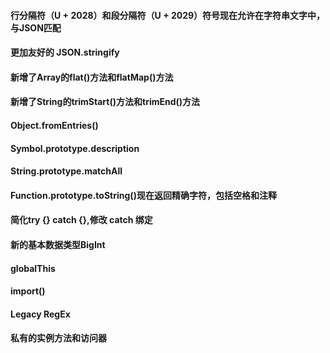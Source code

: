 #### 行分隔符（U + 2028）和段分隔符（U + 2029）符号现在允许在字符串文字中，与JSON匹配

#### 更加友好的 JSON.stringify

#### 新增了Array的flat()方法和flatMap()方法

#### 新增了String的trimStart()方法和trimEnd()方法

#### Object.fromEntries()

#### Symbol.prototype.description

#### String.prototype.matchAll

#### Function.prototype.toString()现在返回精确字符，包括空格和注释

#### 简化try {} catch {},修改 catch 绑定

#### 新的基本数据类型BigInt

#### globalThis

#### import()

#### Legacy RegEx

#### 私有的实例方法和访问器

